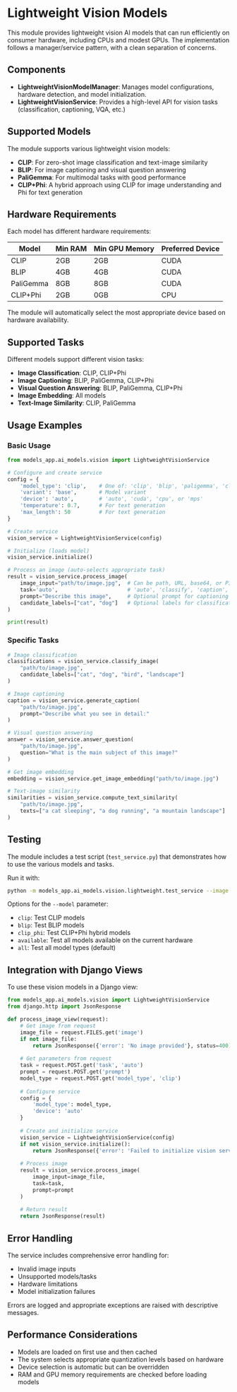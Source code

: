 # Lightweight Vision Models

This module provides lightweight vision AI models that can run efficiently on consumer hardware, including CPUs and modest GPUs. The implementation follows a manager/service pattern, with a clean separation of concerns.

## Components

- **LightweightVisionModelManager**: Manages model configurations, hardware detection, and model initialization.
- **LightweightVisionService**: Provides a high-level API for vision tasks (classification, captioning, VQA, etc.)

## Supported Models

The module supports various lightweight vision models:

- **CLIP**: For zero-shot image classification and text-image similarity
- **BLIP**: For image captioning and visual question answering
- **PaliGemma**: For multimodal tasks with good performance
- **CLIP+Phi**: A hybrid approach using CLIP for image understanding and Phi for text generation

## Hardware Requirements

Each model has different hardware requirements:

| Model | Min RAM | Min GPU Memory | Preferred Device |
|-------|---------|---------------|------------------|
| CLIP  | 2GB     | 2GB           | CUDA             |
| BLIP  | 4GB     | 4GB           | CUDA             |
| PaliGemma | 8GB | 8GB           | CUDA             |
| CLIP+Phi | 2GB  | 0GB           | CPU              |

The module will automatically select the most appropriate device based on hardware availability.

## Supported Tasks

Different models support different vision tasks:

- **Image Classification**: CLIP, CLIP+Phi
- **Image Captioning**: BLIP, PaliGemma, CLIP+Phi
- **Visual Question Answering**: BLIP, PaliGemma, CLIP+Phi
- **Image Embedding**: All models
- **Text-Image Similarity**: CLIP, PaliGemma

## Usage Examples

### Basic Usage

```python
from models_app.ai_models.vision import LightweightVisionService

# Configure and create service
config = {
    'model_type': 'clip',    # One of: 'clip', 'blip', 'paligemma', 'clip_phi'
    'variant': 'base',       # Model variant
    'device': 'auto',        # 'auto', 'cuda', 'cpu', or 'mps'
    'temperature': 0.7,      # For text generation
    'max_length': 50         # For text generation
}

# Create service
vision_service = LightweightVisionService(config)

# Initialize (loads model)
vision_service.initialize()

# Process an image (auto-selects appropriate task)
result = vision_service.process_image(
    image_input="path/to/image.jpg",  # Can be path, URL, base64, or PIL Image
    task='auto',                      # 'auto', 'classify', 'caption', 'vqa', 'embed', 'similarity'
    prompt="Describe this image",     # Optional prompt for captioning or VQA
    candidate_labels=["cat", "dog"]   # Optional labels for classification or similarity
)

print(result)
```

### Specific Tasks

```python
# Image classification
classifications = vision_service.classify_image(
    "path/to/image.jpg",
    candidate_labels=["cat", "dog", "bird", "landscape"]
)

# Image captioning
caption = vision_service.generate_caption(
    "path/to/image.jpg",
    prompt="Describe what you see in detail:"
)

# Visual question answering
answer = vision_service.answer_question(
    "path/to/image.jpg",
    question="What is the main subject of this image?"
)

# Get image embedding
embedding = vision_service.get_image_embedding("path/to/image.jpg")

# Text-image similarity
similarities = vision_service.compute_text_similarity(
    "path/to/image.jpg",
    texts=["a cat sleeping", "a dog running", "a mountain landscape"]
)
```

## Testing

The module includes a test script (`test_service.py`) that demonstrates how to use the various models and tasks.

Run it with:

```bash
python -m models_app.ai_models.vision.lightweight.test_service --image path/to/test_image.jpg --model clip
```

Options for the `--model` parameter:
- `clip`: Test CLIP models
- `blip`: Test BLIP models
- `clip_phi`: Test CLIP+Phi hybrid models
- `available`: Test all models available on the current hardware
- `all`: Test all model types (default)

## Integration with Django Views

To use these vision models in a Django view:

```python
from models_app.ai_models.vision import LightweightVisionService
from django.http import JsonResponse

def process_image_view(request):
    # Get image from request
    image_file = request.FILES.get('image')
    if not image_file:
        return JsonResponse({'error': 'No image provided'}, status=400)
    
    # Get parameters from request
    task = request.POST.get('task', 'auto')
    prompt = request.POST.get('prompt')
    model_type = request.POST.get('model_type', 'clip')
    
    # Configure service
    config = {
        'model_type': model_type,
        'device': 'auto'
    }
    
    # Create and initialize service
    vision_service = LightweightVisionService(config)
    if not vision_service.initialize():
        return JsonResponse({'error': 'Failed to initialize vision service'}, status=500)
    
    # Process image
    result = vision_service.process_image(
        image_input=image_file,
        task=task,
        prompt=prompt
    )
    
    # Return result
    return JsonResponse(result)
```

## Error Handling

The service includes comprehensive error handling for:
- Invalid image inputs
- Unsupported models/tasks
- Hardware limitations
- Model initialization failures

Errors are logged and appropriate exceptions are raised with descriptive messages.

## Performance Considerations

- Models are loaded on first use and then cached
- The system selects appropriate quantization levels based on hardware
- Device selection is automatic but can be overridden
- RAM and GPU memory requirements are checked before loading models 